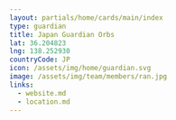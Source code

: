 ```yaml
---
layout: partials/home/cards/main/index
type: guardian
title: Japan Guardian Orbs
lat: 36.204823
lng: 138.252930
countryCode: JP
icon: /assets/img/home/guardian.svg
image: /assets/img/team/members/ran.jpg
links:
  - website.md
  - location.md
---
```

